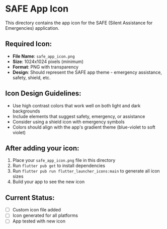 # SAFE App Icon

This directory contains the app icon for the SAFE (Silent Assistance for Emergencies) application.

## Required Icon:
- **File Name**: `safe_app_icon.png`
- **Size**: 1024x1024 pixels (minimum)
- **Format**: PNG with transparency
- **Design**: Should represent the SAFE app theme - emergency assistance, safety, shield, etc.

## Icon Design Guidelines:
- Use high contrast colors that work well on both light and dark backgrounds
- Include elements that suggest safety, emergency, or assistance
- Consider using a shield icon with emergency symbols
- Colors should align with the app's gradient theme (blue-violet to soft violet)

## After adding your icon:
1. Place your `safe_app_icon.png` file in this directory
2. Run `flutter pub get` to install dependencies
3. Run `flutter pub run flutter_launcher_icons:main` to generate all icon sizes
4. Build your app to see the new icon

## Current Status:
- [ ] Custom icon file added
- [ ] Icon generated for all platforms
- [ ] App tested with new icon
